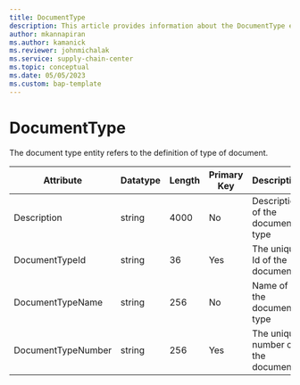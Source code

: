 ```yaml
---
title: DocumentType
description: This article provides information about the DocumentType entity.
author: mkannapiran
ms.author: kamanick
ms.reviewer: johnmichalak
ms.service: supply-chain-center
ms.topic: conceptual
ms.date: 05/05/2023
ms.custom: bap-template
---
```


# **DocumentType**

The document type entity refers to the definition of type of document.


|	Attribute	|	Datatype	|	Length	|	Primary Key	|	Description	|
|---------------|--------|------|----------|-----------|
|	Description	|	string	|	4000	|	No	|	Description of the document type	|
|	DocumentTypeId	|	string	|	36	|	Yes	|	The unique Id of the document	|
|	DocumentTypeName	|	string	|	256	|	No	|	Name of the document type	|
|	DocumentTypeNumber	|	string	|	256	|	Yes	|	The unique number of the document	|
